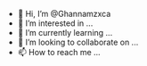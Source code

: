 - 👋 Hi, I’m @Ghannamzxca
- 👀 I’m interested in ...
- 🌱 I’m currently learning ...
- 💞️ I’m looking to collaborate on ...
- 📫 How to reach me ...

<!---
Ghannamzxca/Ghannamzxca is a ✨ special ✨ repository because its `README.md` (this file) appears on your GitHub profile.
You can click the Preview link to take a look at your changes.
--->
